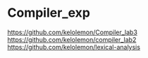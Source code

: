 # Compiler_exp

https://github.com/kelolemon/Compiler_lab3
https://github.com/kelolemon/compiler_lab2
https://github.com/kelolemon/lexical-analysis
